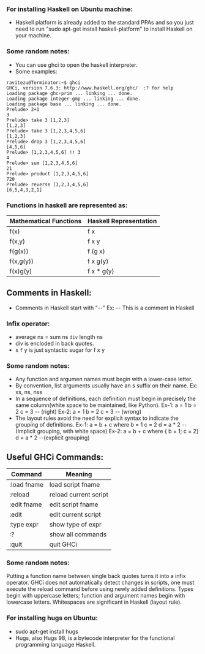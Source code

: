 ### For installing Haskell on Ubuntu machine: 
- Haskell platform is already added to the standard PPAs and so you just need to run "sudo apt-get install haskell-platform" to install Haskell on your machine. 

### Some random notes: 
- You can use ghci to open the haskell interpreter.
- Some examples:  
```
ravitezu@Terminator:~$ ghci
GHCi, version 7.6.3: http://www.haskell.org/ghc/  :? for help
Loading package ghc-prim ... linking ... done.
Loading package integer-gmp ... linking ... done.
Loading package base ... linking ... done.
Prelude> 2+1
3
Prelude> take 3 [1,2,3]
[1,2,3]
Prelude> take 3 [1,2,3,4,5,6]
[1,2,3]
Prelude> drop 3 [1,2,3,4,5,6]
[4,5,6]
Prelude> [1,2,3,4,5,6] !! 3
4
Prelude> sum [1,2,3,4,5,6] 
21
Prelude> product [1,2,3,4,5,6] 
720
Prelude> reverse [1,2,3,4,5,6] 
[6,5,4,3,2,1]
```

### Functions in haskell are represented as: 
| Mathematical Functions | Haskell Representation |
|------------------------|------------------------|
| f(x)                   | f x                    |
| f(x,y)                 | f x y                  |
| f(g(x))                | f (g x)                |
| f(x,g(y))              | f x g(y)               |
| f(x)g(y)               | f x * g(y)             |

## Comments in Haskell:
- Comments in Haskell start with "--"
  Ex: -- This is a comment in Haskell

### Infix operator:
- average ns = sum ns `div` length ns
- div is encloded in back quotes.
- x `f` y is just syntactic sugar for f x y

### Some random notes:
- Any function and argumen names must begin with a lower-case letter. 
- By convention, list arguments usually have an s suffix on their name.
  Ex: xs, ns, nss
- In a sequence of definitions, each definition must begin in precisely the same column(white space to be maintained, like Python).
  Ex-1: a = 1
        b = 2 
        c = 3 -- (right)
  Ex-2: a = 1
          b = 2
        c = 3 -- (wrong)
- The layout rules avoid the need for explicit syntax to indicate the grouping of definitions.
  Ex-1: a = b + c
          where
              b = 1
              c = 2
      d = a * 2 --(Implicit grouping, with white space)
  Ex-2: a = b + c
          where
              { b = 1;
                c = 2}
      d = a * 2 --(explicit grouping)
  
## Useful GHCi Commands:
| Command                | Meaning                |
|------------------------|------------------------|
| :load fname            | load script fname      |
| :reload                | reload current script  |
| :edit fname            | edit script fname      |
| :edit                  | edit current script    |
| :type expr             | show type of expr      |
| :?                     | show all commands      |
| :quit                  | quit GHCi              |

### Some random notes:
Putting a function name between single back quotes turns it into a infix operator. GHCi does not automatically detect changes in scripts, one must execute the reload command before using newly added definitions. Types begin with uppercase letters; function and argument names begin with lowercase letters. Whitespaces are significant in Haskell (layout rule).

### For installing hugs on Ubuntu:
- sudo apt-get install hugs
- Hugs, also Hugs 98, is a bytecode interpreter for the functional programming language Haskell.

